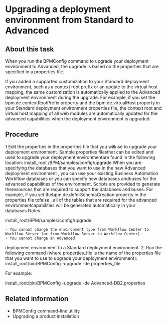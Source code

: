 # Upgrading a deployment environment from Standard to Advanced

## About this task

When you run the BPMConfig command to upgrade your deployment environment to Advanced, the
upgrade is based on the properties that are specified in a properties file.

If you added a supported customization to your Standard
deployment environment,
such as a context root prefix or an update to the virtual host mapping, the same customization is
automatically applied to the Advanced
deployment environment during the upgrade. For
example, if you set the bpm.de.contextRootPrefix property and the
bpm.de.virtualHost property in your Standard
deployment environment properties file, the context root and virtual host
mapping of all web modules are automatically updated for the advanced capabilities when the
deployment environment is upgraded.

## Procedure

1 Edit the properties in the properties file that you willuse to upgrade your deployment environment. Sample properties filesthat can be edited and used to upgrade your deployment environmentare found in the following location: install\_root /BPM/samples/config/upgrade When you are specifying the databases that you want to use in the new Advanced deployment environment , you can use your existing Business Automation Workflow databases or you can specify new databases andbuses for the advanced capabilities of the environment. Scripts are provided to generate theresources that are required to support the databases and buses. For example, if you set thebpm.de.deferSchemaCreation property in the properties file tofalse , all of the tables that are required for the advanced environmentcapabilities will be generated automatically in your databases.Notes:

install\_root/BPM/samples/config/upgrade

    - You cannot change the environment type from Workflow Center to Workflow Server (or from Workflow Server to Workflow Center).
    - You cannot change an Advanced
deployment environment to a Standard
deployment environment.
2. Run the following command (where properties\_file is
the name of the properties file that you want to use to upgrade your
deployment environment): 
install\_root/bin/BPMConfig -upgrade -de properties\_file

For
example:

install\_root/bin/BPMConfig -upgrade -de Advanced-DB2.properties

## Related information

- BPMConfig command-line utility
- Upgrading a product installation